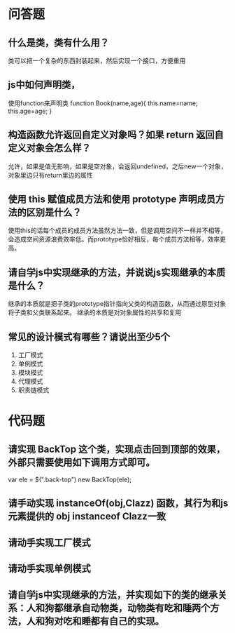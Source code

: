 # 问答题
## 什么是类，类有什么用？
类可以把一个复杂的东西封装起来，然后实现一个接口，方便重用



## js中如何声明类，
使用function来声明类
function Book(name,age){
    this.name=name;
    this.age=age;
}



## 构造函数允许返回自定义对象吗？如果 return 返回自定义对象会怎么样？
允许，如果是值无影响，如果是空对象，会返回undefined，之后new一个对象，对象里边只有return里边的属性



## 使用 this 赋值成员方法和使用 prototype 声明成员方法的区别是什么？
使用this的话每个成员的成员方法虽然方法一致，但是调用空间不一样并不相等，会造成空间资源浪费效率低。而prototype恰好相反，每个成员方法相等，效率更高。


## 请自学js中实现继承的方法，并说说js实现继承的本质是什么？
继承的本质就是把子类的prototype指针指向父类的构造函数，从而通过原型对象将子类和父类联系起来。
继承的本质是对对象属性的共享和复用



## 常见的设计模式有哪些？请说出至少5个
1. 工厂模式
2. 单例模式
3. 模块模式
4. 代理模式
5. 职责链模式



# 代码题
## 请实现 BackTop 这个类，实现点击回到顶部的效果，外部只需要使用如下调用方式即可。
var ele = $(".back-top")
new BackTop(ele);


## 请手动实现 instanceOf(obj,Clazz) 函数，其行为和js元素提供的 obj instanceof Clazz一致



## 请动手实现工厂模式


## 请动手实现单例模式



## 请自学js中实现继承的方法，并实现如下的类的继承关系：人和狗都继承自动物类，动物类有吃和睡两个方法，人和狗对吃和睡都有自己的实现。